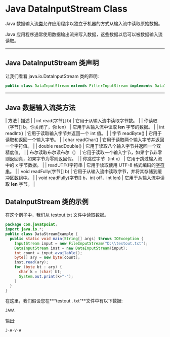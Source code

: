 # Java DataInputStream Class



Java 数据输入流[类](object-and-class-in-java)允许应用程序以独立于机器的方式从输入流中读取原始数据。

Java 应用程序通常使用数据输出流来写入数据，这些数据以后可以被数据输入流读取。

* * *

## Java DataInputStream 类声明

让我们看看 java.io.DataInputStream 类的声明:

```java
public class DataInputStream extends FilterInputStream implements DataInput

```

* * *

## Java 数据输入流类方法

| 方法 | 描述 |
| int read(字节[] b) | 它用于从输入流中读取字节数。 |
| 你读取（字节[] b，你关闭了，你 len） | 它用于从输入流中读取 **len** 字节的数据。 |
| int readInt() | 它用于读取输入字节并返回一个 int 值。 |
| 字节 readByte() | 它用于读取和返回一个输入字节。 |
| char readChar() | 它用于读取两个输入字节并返回一个字符值。 |
| double readDouble() | 它用于读取八个输入字节并返回一个双精度值。 |
| 布尔读取布尔读布尔（） | 它用于读取一个输入字节，如果字节非零则返回真，如果字节为零则返回假。 |
| 你跳过字节（int x） | 它用于跳过输入流中的 x 字节数据。 |
| readUTF()字符串 | 它用于读取使用 UTF-8 格式编码的[字符串](java-string)。 |
| void readFully(字节[] b) | 它用于从输入流中读取字节，并将其存储到缓冲区[数组](array-in-java)中。 |
| void readFully(字节[] b，int off，int len) | 它用于从输入流中读取 **len** 字节。 |

## DataInputStream 类的示例

在这个例子中，我们从 testout.txt 文件中读取数据。

```java
package com.javatpoint;
import java.io.*;  
public class DataStreamExample {
  public static void main(String[] args) throws IOException {
    InputStream input = new FileInputStream("D:\\testout.txt");
    DataInputStream inst = new DataInputStream(input);
    int count = input.available();
    byte[] ary = new byte[count];
    inst.read(ary);
    for (byte bt : ary) {
      char k = (char) bt;
      System.out.print(k+"-");
    }
  }
}

```

在这里，我们假设您在**“testout . txt”**文件中有以下数据:

```java
JAVA

```

输出:

```java
J-A-V-A

```
